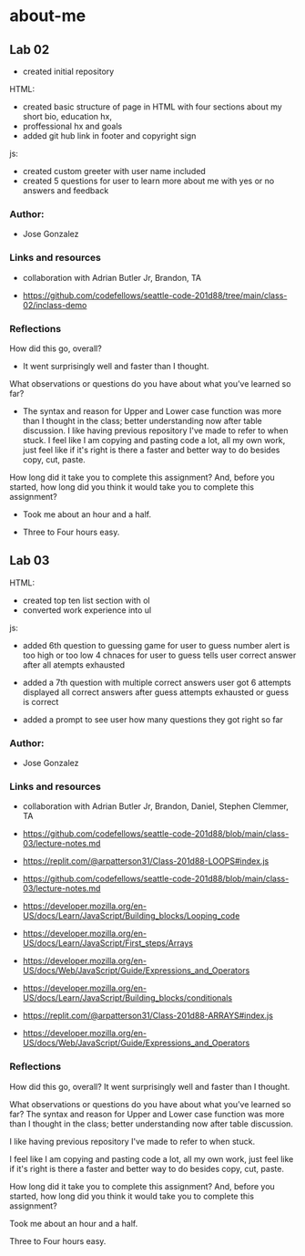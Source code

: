 # about-me

## Lab 02

- created initial repository 

HTML:

- created basic structure of page in HTML with four sections about my short bio, education hx, 
- proffessional hx and goals 
- added git hub link in footer and copyright sign 

js:

- created custom greeter with user name included 
- created 5 questions for user to learn more about me with yes or no answers and feedback

### Author: 
- Jose Gonzalez

### Links and resources

- collaboration with Adrian Butler Jr, Brandon, TA

- https://github.com/codefellows/seattle-code-201d88/tree/main/class-02/inclass-demo
### Reflections

How did this go, overall?

- It went surprisingly well and faster than I thought.

What observations or questions do you have about what you’ve learned so far?

- The syntax and reason for Upper and Lower case function was more than I thought in the class; better understanding now after table discussion. I like having previous repository I've made to refer to when stuck. I feel like I am copying and pasting code a lot, all my own work, just feel like if it's right is there a faster and better way to do besides copy, cut, paste. 

How long did it take you to complete this assignment? And, before you started, how long did you think it would take you to complete this assignment?

- Took me about an hour and a half.

- Three to Four hours easy.

## Lab 03

HTML:

- created top ten list section with ol 
- converted work experience into ul 

js:

- added 6th question to guessing game for user to guess number 
  alert is too high or too low
  4 chnaces for user to guess
  tells user correct answer after all atempts exhausted 
  
- added  a 7th question with multiple correct answers 
  user got 6 attempts
  displayed all correct answers after guess attempts exhausted or guess is correct

- added a prompt to see user how many questions they got right so far

### Author: 

- Jose Gonzalez

### Links and resources 

- collaboration with Adrian Butler Jr, Brandon, Daniel, Stephen Clemmer, TA

- https://github.com/codefellows/seattle-code-201d88/blob/main/class-03/lecture-notes.md 

- https://replit.com/@arpatterson31/Class-201d88-LOOPS#index.js 

- https://github.com/codefellows/seattle-code-201d88/blob/main/class-03/lecture-notes.md 

- https://developer.mozilla.org/en-US/docs/Learn/JavaScript/Building_blocks/Looping_code

- https://developer.mozilla.org/en-US/docs/Learn/JavaScript/First_steps/Arrays

- https://developer.mozilla.org/en-US/docs/Web/JavaScript/Guide/Expressions_and_Operators

- https://developer.mozilla.org/en-US/docs/Learn/JavaScript/Building_blocks/conditionals

- https://replit.com/@arpatterson31/Class-201d88-ARRAYS#index.js

- https://developer.mozilla.org/en-US/docs/Web/JavaScript/Guide/Expressions_and_Operators

### Reflections

How did this go, overall?
It went surprisingly well and faster than I thought.

What observations or questions do you have about what you’ve learned so far?
The syntax and reason for Upper and Lower case function was more than I thought in the class; better understanding now after table discussion.

I like having previous repository I've made to refer to when stuck.

I feel like I am copying and pasting code a lot, all my own work, just feel like if it's right is there a faster and better way to do besides copy, cut, paste. 

How long did it take you to complete this assignment? And, before you started, how long did you think it would take you to complete this assignment?

Took me about an hour and a half.

Three to Four hours easy.